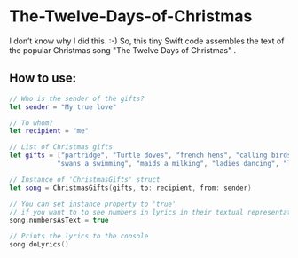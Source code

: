 # The-Twelve-Days-of-Christmas
I don’t know why I did this. :-)
So, this tiny Swift code assembles the text of the popular Christmas song "The Twelve Days of Christmas" .

## How to use:
```Swift
// Who is the sender of the gifts?
let sender = "My true love"

// To whom?
let recipient = "me"

// List of Christmas gifts 
let gifts = ["partridge", "Turtle doves", "french hens", "calling birds", "golden rings", "geese a Laying",
            "swans a swimming", "maids a milking", "ladies dancing", "lords a leaping", "pipers piping", "drummers drumming"]

// Instance of 'ChristmasGifts' struct
let song = ChristmasGifts(gifts, to: recipient, from: sender)

// You can set instance property to 'true'
// if you want to to see numbers in lyrics in their textual representation.
song.numbersAsText = true

// Prints the lyrics to the console
song.doLyrics()
```
